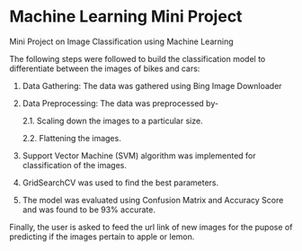 # Machine Learning Mini Project
Mini Project on Image Classification using Machine Learning

The following steps were followed to build the classification model to differentiate between the images of bikes and cars:

   1. Data Gathering: The data was gathered using Bing Image Downloader
    
   2. Data Preprocessing: The data was preprocessed by-
                                       
         2.1. Scaling down the images to a particular size.
                                       
         2.2. Flattening the images.
    
   3. Support Vector Machine (SVM) algorithm was implemented for classification of the images.
    
   4. GridSearchCV was used to find the best parameters.
    
   5. The model was evaluated using Confusion Matrix and Accuracy Score and was found to be 93% accurate.
    
    
Finally, the user is asked to feed the url link of new images for the pupose of predicting if the images pertain to apple or lemon.
